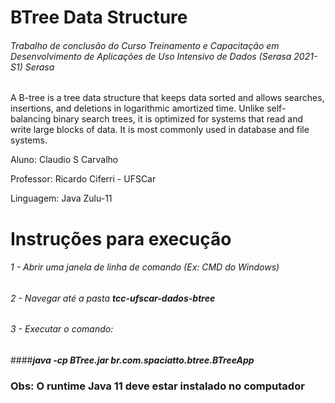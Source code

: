 # BTree Data Structure

###### Trabalho de conclusão do Curso Treinamento e Capacitação em Desenvolvimento de Aplicações de Uso Intensivo de Dados (Serasa 2021-S1) Serasa

A B-tree is a tree data structure that keeps data sorted and allows searches, insertions, and deletions in logarithmic amortized time. Unlike self-balancing binary search trees, it is optimized for systems that read and write large blocks of data. It is most commonly used in database and file systems.

Aluno: Claudio S Carvalho

Professor: Ricardo Ciferri - UFSCar

Linguagem: Java Zulu-11

# Instruções para execução
###### 1 - Abrir uma janela de linha de comando (Ex: CMD do Windows)
###### 2 - Navegar até a pasta **tcc-ufscar-dados-btree**
###### 3 - Executar o comando:
####**_java -cp BTree.jar br.com.spaciatto.btree.BTreeApp_**

### Obs: O runtime Java 11 deve estar instalado no computador

